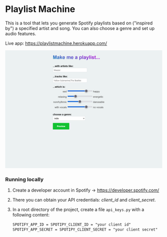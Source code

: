 # Playlist Machine



This is a tool that lets you generate Spotify playlists based on ("inspired by") a specified artist and song. You can also choose a genre and set up audio features.

Live app: https://playlistmachine.herokuapp.com/

![image-20210706223916368](.\static\assets\images\screenshot.png)

### Running locally

1. Create a developer account in Spotify -> https://developer.spotify.com/

2. There you can obtain your API credentials: *client_id* and *client_secret*.

3. In a root directory of the project, create a file `api_keys.py` with a following content:

   ```
   SPOTIFY_APP_ID = SPOTIPY_CLIENT_ID = "your client id"
   SPOTIFY_APP_SECRET = SPOTIPY_CLIENT_SECRET = "your client secret"
   ```



